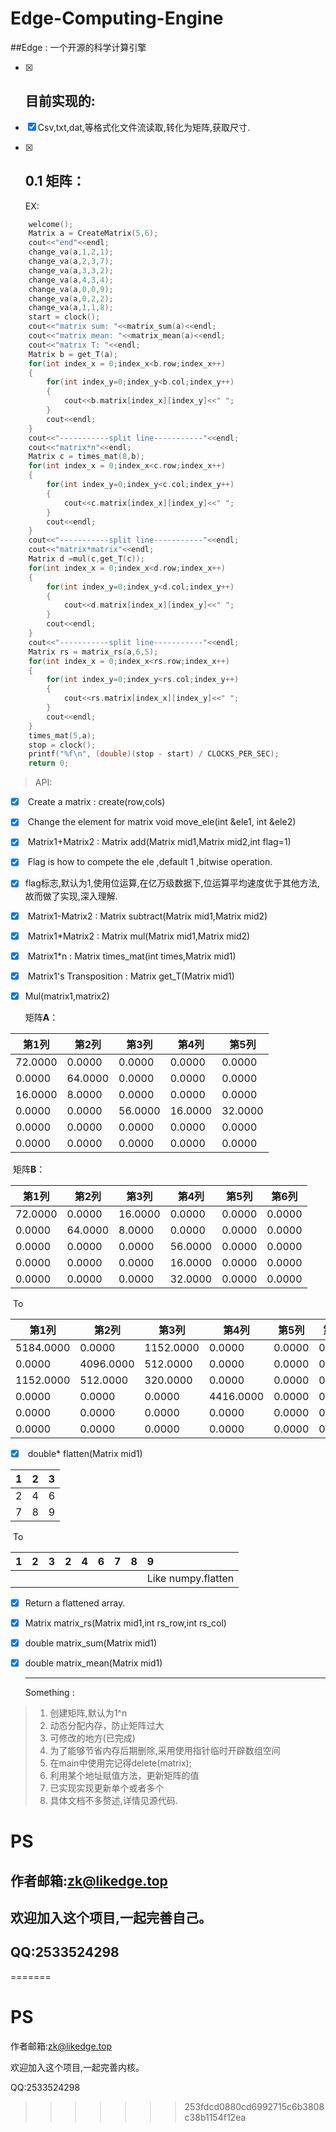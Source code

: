 # Edge-Computing-Engine

##Edge : 一个开源的科学计算引擎

- [x] ## 目前实现的:

- [x] Csv,txt,dat,等格式化文件流读取,转化为矩阵,获取尺寸.

- [x] ## 0.1 矩阵：

  EX:

```c
	welcome();
	Matrix a = CreateMatrix(5,6);
	cout<<"end"<<endl;
	change_va(a,1,2,1);
	change_va(a,2,3,7);
	change_va(a,3,3,2);
	change_va(a,4,3,4);
	change_va(a,0,0,9);
	change_va(a,0,2,2);
	change_va(a,1,1,8);
	start = clock();
	cout<<"matrix sum: "<<matrix_sum(a)<<endl;
	cout<<"matrix mean: "<<matrix_mean(a)<<endl;
	cout<<"matrix T: "<<endl;
	Matrix b = get_T(a);
	for(int index_x = 0;index_x<b.row;index_x++)
	{
		for(int index_y=0;index_y<b.col;index_y++)
		{
			cout<<b.matrix[index_x][index_y]<<" ";
		}
		cout<<endl;
	}
	cout<<"-----------split line-----------"<<endl;
	cout<<"matrix*n"<<endl;
	Matrix c = times_mat(8,b);
	for(int index_x = 0;index_x<c.row;index_x++)
	{
		for(int index_y=0;index_y<c.col;index_y++)
		{
			cout<<c.matrix[index_x][index_y]<<" ";
		}
		cout<<endl;
	}
	cout<<"-----------split line-----------"<<endl;
	cout<<"matrix*matrix"<<endl; 
	Matrix d =mul(c,get_T(c));
	for(int index_x = 0;index_x<d.row;index_x++)
	{
		for(int index_y=0;index_y<d.col;index_y++)
		{
			cout<<d.matrix[index_x][index_y]<<" ";
		}
		cout<<endl;
	}
	cout<<"-----------split line-----------"<<endl;
	Matrix rs = matrix_rs(a,6,5);
	for(int index_x = 0;index_x<rs.row;index_x++)
	{
		for(int index_y=0;index_y<rs.col;index_y++)
		{
			cout<<rs.matrix[index_x][index_y]<<" ";
		}
		cout<<endl;
	}
	times_mat(5,a);
	stop = clock();
    printf("%f\n", (double)(stop - start) / CLOCKS_PER_SEC);
	return 0;

```
> API:

- [x] ​		Create a matrix :  create(row,cols)

- [x] ​		Change the element for matrix void move_ele(int &ele1, int &ele2)

- [x] ​		Matrix1+Matrix2 : Matrix add(Matrix mid1,Matrix mid2,int flag=1)

- [x] ​		Flag is how to compete the ele ,default 1 ,bitwise operation.

- [x] ​		flag标志,默认为1,使用位运算,在亿万级数据下,位运算平均速度优于其他方法,故而做了实现,深入理解.

- [x] ​		Matrix1-Matrix2 : Matrix subtract(Matrix mid1,Matrix mid2)

- [x] ​		Matrix1*Matrix2 : Matrix mul(Matrix mid1,Matrix mid2)

- [x] ​		Matrix1*n : Matrix times_mat(int times,Matrix mid1)

- [x] ​		Matrix1's Transposition : Matrix get_T(Matrix mid1)

- [x] ​		Mul(matrix1,matrix2)

  矩阵**A**：

| 第1列   | 第2列   | 第3列   | 第4列   | 第5列   |
| ------- | ------- | ------- | ------- | ------- |
| 72.0000 | 0.0000  | 0.0000  | 0.0000  | 0.0000  |
| 0.0000  | 64.0000 | 0.0000  | 0.0000  | 0.0000  |
| 16.0000 | 8.0000  | 0.0000  | 0.0000  | 0.0000  |
| 0.0000  | 0.0000  | 56.0000 | 16.0000 | 32.0000 |
| 0.0000  | 0.0000  | 0.0000  | 0.0000  | 0.0000  |
| 0.0000  | 0.0000  | 0.0000  | 0.0000  | 0.0000  |

​	矩阵**B**：

| 第1列   | 第2列   | 第3列   | 第4列   | 第5列  | 第6列  |
| ------- | ------- | ------- | ------- | ------ | ------ |
| 72.0000 | 0.0000  | 16.0000 | 0.0000  | 0.0000 | 0.0000 |
| 0.0000  | 64.0000 | 8.0000  | 0.0000  | 0.0000 | 0.0000 |
| 0.0000  | 0.0000  | 0.0000  | 56.0000 | 0.0000 | 0.0000 |
| 0.0000  | 0.0000  | 0.0000  | 16.0000 | 0.0000 | 0.0000 |
| 0.0000  | 0.0000  | 0.0000  | 32.0000 | 0.0000 | 0.0000 |

​	To

| 第1列     | 第2列     | 第3列     | 第4列     | 第5列  | 第6列  |
| --------- | --------- | --------- | --------- | ------ | ------ |
| 5184.0000 | 0.0000    | 1152.0000 | 0.0000    | 0.0000 | 0.0000 |
| 0.0000    | 4096.0000 | 512.0000  | 0.0000    | 0.0000 | 0.0000 |
| 1152.0000 | 512.0000  | 320.0000  | 0.0000    | 0.0000 | 0.0000 |
| 0.0000    | 0.0000    | 0.0000    | 4416.0000 | 0.0000 | 0.0000 |
| 0.0000    | 0.0000    | 0.0000    | 0.0000    | 0.0000 | 0.0000 |
| 0.0000    | 0.0000    | 0.0000    | 0.0000    | 0.0000 | 0.0000 |

- [x] ​		double* flatten(Matrix mid1)


|  1   |  2   |  3   |
| :--: | :--: | :--: |
|  2   |  4   |  6   |
|  7   |  8   |  9   |

​	To

| 1    | 2    | 3    | 2    | 4    | 6    | 7    | 8    | 9                  |
| ---- | ---- | ---- | ---- | ---- | ---- | ---- | ---- | :----------------- |
|      |      |      |      |      |      |      |      | Like numpy.flatten |

- [x] Return a flattened array.

- [x] Matrix matrix_rs(Matrix mid1,int rs_row,int rs_col)

- [x] double matrix_sum(Matrix mid1)

- [x] double matrix_mean(Matrix mid1)

  ------

  Something :

> 1. 创建矩阵,默认为1^n
> 2. 动态分配内存，防止矩阵过大
> 3. 可修改的地方(已完成)
> 4. 为了能够节省内存后期删除,采用使用指针临时开辟数组空间
> 5. 在main中使用完记得delete(matrix);
> 6. 利用某个地址赋值方法，更新矩阵的值
> 7. 已实现实现更新单个或者多个
> 8. 具体文档不多赘述,详情见源代码.
>

# PS

## 作者邮箱:zk@likedge.top

## 欢迎加入这个项目,一起完善自己。

## QQ:2533524298


=======

# PS

 作者邮箱:zk@likedge.top

 欢迎加入这个项目,一起完善内核。

 QQ:2533524298
>>>>>>> 253fdcd0880cd6992715c6b3808c38b1154f12ea

